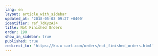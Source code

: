 ```yaml
---
lang: en
layout: article_with_sidebar
updated_at: '2018-05-03 09:27 +0400'
identifier: ref_7dKyzAJ4
title: Not Finished Orders
order: 190
show_in_sidebar: true
published: true
redirect_to: 'https://kb.x-cart.com/orders/not_finished_orders.html'
---
```

